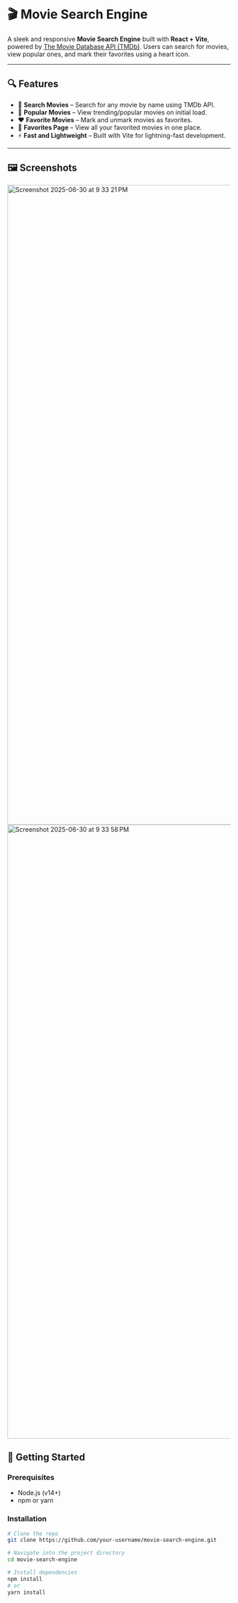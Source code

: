 # 🎬 Movie Search Engine

A sleek and responsive **Movie Search Engine** built with **React + Vite**, powered by [The Movie Database API (TMDb)](https://api.themoviedb.org/3). Users can search for movies, view popular ones, and mark their favorites using a heart icon.

---

## 🔍 Features

- 🔎 **Search Movies** – Search for any movie by name using TMDb API.
- 🌟 **Popular Movies** – View trending/popular movies on initial load.
- ❤️ **Favorite Movies** – Mark and unmark movies as favorites.
- 📁 **Favorites Page** – View all your favorited movies in one place.
- ⚡ **Fast and Lightweight** – Built with Vite for lightning-fast development.

---

## 🖼️ Screenshots

<img width="1440" alt="Screenshot 2025-06-30 at 9 33 21 PM" src="https://github.com/user-attachments/assets/f4f3708d-7976-405f-9ab6-a10a3b9beab2" />
<img width="1382" alt="Screenshot 2025-06-30 at 9 33 58 PM" src="https://github.com/user-attachments/assets/8fc883e8-51a5-45df-a65c-eaeb7b177813" />


## 🚀 Getting Started

### Prerequisites

- Node.js (v14+)
- npm or yarn

### Installation

```bash
# Clone the repo
git clone https://github.com/your-username/movie-search-engine.git

# Navigate into the project directory
cd movie-search-engine

# Install dependencies
npm install
# or
yarn install




